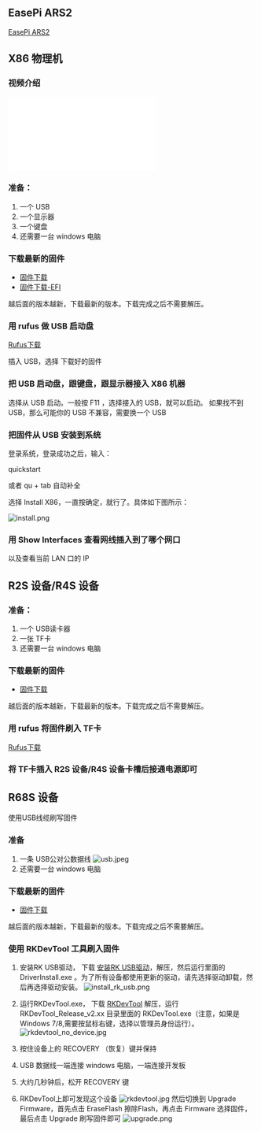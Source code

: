 ## EasePi ARS2

[EasePi ARS2](https://doc.linkease.com/zh/guide/easepi/)

## X86 物理机

### 视频介绍

<iframe src="//player.bilibili.com/player.html?aid=811882019&bvid=BV1p34y1j7Jw&cid=729311389&page=1" scrolling="no" border="0" frameborder="no" framespacing="0" allowfullscreen="true"> </iframe>

### 准备：

1. 一个 USB
2. 一个显示器
3. 一个键盘
4. 还需要一台 windows 电脑

### 下载最新的固件

* [固件下载](https://fw.koolcenter.com/iStoreOS/x86_64/)
* [固件下载-EFI](https://fw.koolcenter.com/iStoreOS/x86_64/)

越后面的版本越新，下载最新的版本。下载完成之后不需要解压。

### 用 rufus 做 USB 启动盘 

[Rufus下载](https://rufus.ie/zh/)

插入 USB，选择 下载好的固件

### 把 USB 启动盘，跟键盘，跟显示器接入 X86 机器

选择从 USB 启动。一般按 F11 ，选择接入的 USB，就可以启动。
如果找不到 USB，那么可能你的 USB 不兼容，需要换一个 USB

### 把固件从 USB 安装到系统

登录系统，登录成功之后，输入：

quickstart

或者 qu + tab 自动补全

选择 Install X86，一直按确定，就行了。具体如下图所示：

![install.png](./install/install.png)

### 用 Show Interfaces 查看网线插入到了哪个网口

以及查看当前 LAN 口的 IP

## R2S 设备/R4S 设备

### 准备：

1. 一个 USB读卡器
2. 一张 TF卡
3. 还需要一台 windows 电脑

### 下载最新的固件

* [固件下载](https://fw.koolcenter.com/iStoreOS/alpha/)

越后面的版本越新，下载最新的版本。下载完成之后不需要解压。

### 用 rufus 将固件刷入 TF卡

[Rufus下载](https://rufus.ie/zh/)

### 将 TF卡插入 R2S 设备/R4S 设备卡槽后接通电源即可


## R68S 设备

使用USB线缆刷写固件

### 准备

1. 一条 USB公对公数据线
![usb.jpeg](./install/usb.jpeg)
2. 还需要一台 windows 电脑

### 下载最新的固件

* [固件下载](https://fw.koolcenter.com/iStoreOS/alpha/)

越后面的版本越新，下载最新的版本。下载完成之后不需要解压。

### 使用 RKDevTool 工具刷入固件

1. 安装RK USB驱动，
下载 [安装RK USB驱动](https://download.t-firefly.com/product/Board/RK356X/Tool/Window/DriverAssitant/DriverAssitant_v5.1.1.zip)，解压，然后运行里面的 DriverInstall.exe 。为了所有设备都使用更新的驱动，请先选择驱动卸载，然后再选择驱动安装。
![install_rk_usb.png](./install/install_rk_usb.png)

2. 运行RKDevTool.exe，
下载 [RKDevTool](https://download.t-firefly.com/product/Board/RK356X/Tool/Window/AndroidTool/RKDevTool_Release_v2.84.zip)
解压，运行 RKDevTool_Release_v2.xx 目录里面的 RKDevTool.exe（注意，如果是 Windows 7/8,需要按鼠标右键，选择以管理员身份运行）。
![rkdevtool_no_device.jpg](./install/rkdevtool_no_device.jpg)

3. 按住设备上的 RECOVERY （恢复）键并保持

4. USB 数据线一端连接 windows 电脑，一端连接开发板

5. 大约几秒钟后，松开 RECOVERY 键

6. RKDevTool上即可发现这个设备
![rkdevtool.jpg](./install/rkdevtool.jpg)
然后切换到 Upgrade Firmware，首先点击 EraseFlash 擦除Flash，再点击 Firmware 选择固件，最后点击 Upgrade 刷写固件即可
![upgrade.png](./install/upgrade.jpg)


